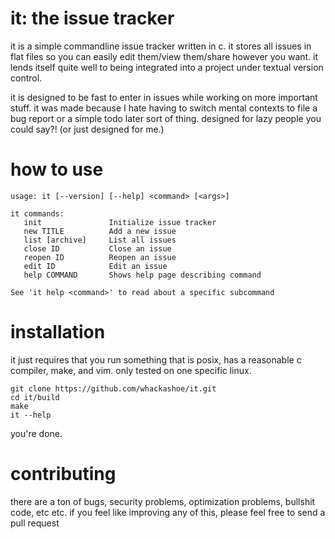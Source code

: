 it: the issue tracker
===

it is a simple commandline issue tracker written in c. it stores all issues in flat files so you can easily edit them/view them/share however you want. it lends itself quite well to being integrated into a project under textual version control.

it is designed to be fast to enter in issues while working on more important stuff. it was made because I hate having to switch mental contexts to file a bug report or a simple todo later sort of thing. designed for lazy people you could say?! (or just designed for me.)

how to use
===

```
usage: it [--version] [--help] <command> [<args>]

it commands:
   init               Initialize issue tracker
   new TITLE          Add a new issue
   list [archive]     List all issues
   close ID           Close an issue
   reopen ID          Reopen an issue
   edit ID            Edit an issue
   help COMMAND       Shows help page describing command

See 'it help <command>' to read about a specific subcommand
```


installation
===

it just requires that you run something that is posix, has a reasonable c compiler, make, and vim. only tested on one specific linux. 

```
git clone https://github.com/whackashoe/it.git
cd it/build
make
it --help
```

you're done.


contributing
===

there are a ton of bugs, security problems, optimization problems, bullshit code, etc etc. if you feel like improving any of this, please feel free to send a pull request
